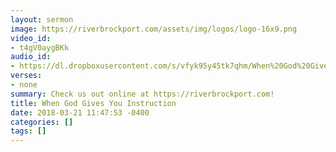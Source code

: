 ```yaml
---
layout: sermon
image: https://riverbrockport.com/assets/img/logos/logo-16x9.png
video_id:
- t4gV0aygBKk
audio_id:
- https://dl.dropboxusercontent.com/s/vfyk95y45tk7qhm/When%20God%20Gives%20You%20Instruction.mp3?dl=0
verses:
- none
summary: Check us out online at https://riverbrockport.com!
title: When God Gives You Instruction
date: 2018-03-21 11:47:53 -0400
categories: []
tags: []
---
```

